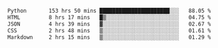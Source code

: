 <!--START_SECTION:waka-->

```txt
Python       153 hrs 50 mins ██████████████████████░░░   88.05 %
HTML         8 hrs 17 mins   █▒░░░░░░░░░░░░░░░░░░░░░░░   04.75 %
JSON         4 hrs 39 mins   ▓░░░░░░░░░░░░░░░░░░░░░░░░   02.67 %
CSS          2 hrs 48 mins   ▒░░░░░░░░░░░░░░░░░░░░░░░░   01.61 %
Markdown     2 hrs 15 mins   ▒░░░░░░░░░░░░░░░░░░░░░░░░   01.29 %
```

<!--END_SECTION:waka-->
